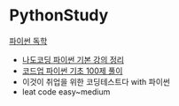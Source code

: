 # PythonStudy
[파이썬 독학](https://lemon27.notion.site/Python-821ea1c6f0be45ed9820d3390957233e)
* [나도코딩 파이썬 기본 강의 정리](https://lemon27.notion.site/c1949ee9d8e7430bbc238f3a16fac847)
* [코드업 파이썬 기초 100제 풀이](https://lemon27.notion.site/100-965fd74baff9466293eafbd252c049a5)
* 이것이 취업을 위한 코딩테스트다 with 파이썬
* leat code easy~medium
